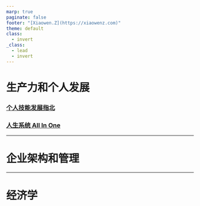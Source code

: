 ```yaml
---
marp: true
paginate: false
footer: "[Xiaowen.Z](https://xiaowenz.com)"
theme: default
class:
  - invert
_class:
  - lead
  - invert
---
```


# 生产力和个人发展

### [个人技能发展指北](/self-development.html)
### [人生系统 All In One](/gtd-all-in-one.html)

---

# 企业架构和管理


---

# 经济学